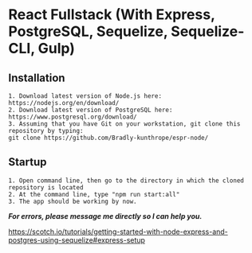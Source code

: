 # React Fullstack (With Express, PostgreSQL, Sequelize, Sequelize-CLI, Gulp)

## Installation

```
1. Download latest version of Node.js here: https://nodejs.org/en/download/
2. Download latest version of PostgreSQL here: https://www.postgresql.org/download/
3. Assuming that you have Git on your workstation, git clone this repository by typing: 
git clone https://github.com/Bradly-kunthrope/espr-node/
```
## Startup
```
1. Open command line, then go to the directory in which the cloned repository is located
2. At the command line, type "npm run start:all"
3. The app should be working by now.
```
***For errors, please message me directly so I can help you.***

https://scotch.io/tutorials/getting-started-with-node-express-and-postgres-using-sequelize#express-setup
